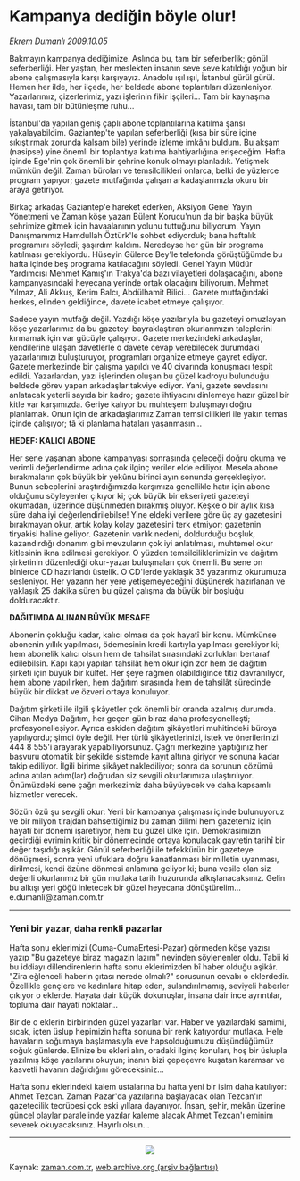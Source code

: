# Kampanya dediğin böyle olur!

*Ekrem Dumanlı 2009.10.05*

<tr><td class="metin" colspan="2" style="padding-top: 20px; padding-left: 5px; ">Bakmayın kampanya dediğimize. Aslında bu, tam bir seferberlik; gönül seferberliği. Her yaştan, her meslekten insanın seve seve katıldığı yoğun bir abone çalışmasıyla karşı karşıyayız. Anadolu ışıl ışıl, İstanbul gürül gürül. Hemen her ilde, her ilçede, her beldede abone toplantıları düzenleniyor. Yazarlarımız, çizerlerimiz, yazı işlerinin fikir işçileri... Tam bir kaynaşma havası, tam bir bütünleşme ruhu...</td></tr><tr><td class="metin" colspan="2" style="padding-top: 20px; padding-left: 5px; "><p> İstanbul'da yapılan geniş çaplı abone toplantılarına katılma şansı yakalayabildim. Gaziantep'te yapılan seferberliği (kısa bir süre içine sıkıştırmak zorunda kalsam bile) yerinde izleme imkânı buldum. Bu akşam (nasipse) yine önemli bir toplantıya katılma bahtiyarlığına erişeceğim. Hafta içinde Ege'nin çok önemli bir şehrine konuk olmayı planladık. Yetişmek mümkün değil. Zaman büroları ve temsilcilikleri onlarca, belki de yüzlerce program yapıyor; gazete mutfağında çalışan arkadaşlarımızla okuru bir araya getiriyor.
<p>Birkaç arkadaş Gaziantep'e hareket ederken, Aksiyon Genel Yayın Yönetmeni ve Zaman köşe yazarı Bülent Korucu'nun da bir başka büyük şehrimize gitmek için havaalanının yolunu tuttuğunu biliyorum. Yayın Danışmanımız Hamdullah Öztürk'le sohbet ediyorduk; bana haftalık programını söyledi; şaşırdım kaldım. Neredeyse her gün bir programa katılması gerekiyordu. Hüseyin Gülerce Bey'le telefonda görüştüğümde bu hafta içinde beş programa katılacağını söyledi. Genel Yayın Müdür Yardımcısı Mehmet Kamış'ın Trakya'da bazı vilayetleri dolaşacağını, abone kampanyasındaki heyecana yerinde ortak olacağını biliyorum. Mehmet Yılmaz, Ali Akkuş, Kerim Balcı, Abdülhamit Bilici... Gazete mutfağındaki herkes, elinden geldiğince, davete icabet etmeye çalışıyor.
<p> Sadece yayın mutfağı değil. Yazdığı köşe yazılarıyla bu gazeteyi omuzlayan köşe yazarlarımız da bu gazeteyi bayraklaştıran okurlarımızın taleplerini kırmamak için var gücüyle çalışıyor. Gazete merkezindeki arkadaşlar, kendilerine ulaşan davetlerle o davete cevap verebilecek durumdaki yazarlarımızı buluşturuyor, programları organize etmeye gayret ediyor. Gazete merkezinde bir çalışma yapıldı ve 40 civarında konuşmacı tespit edildi. Yazarlardan, yazı işlerinden oluşan bu güzel kadroyu bulunduğu beldede görev yapan arkadaşlar takviye ediyor. Yani, gazete sevdasını anlatacak yeterli sayıda bir kadro; gazete ihtiyacını dinlemeye hazır güzel bir kitle var karşımızda. Geriye kalıyor bu muhteşem buluşmayı doğru planlamak. Onun için de arkadaşlarımız Zaman temsilcilikleri ile yakın temas içinde çalışıyor; tâ ki planlama hataları yaşanmasın...
<p><b>HEDEF: KALICI ABONE</b>
<p>Her sene yaşanan abone kampanyası sonrasında geleceği doğru okuma ve verimli değerlendirme adına çok ilginç veriler elde ediliyor. Mesela abone bırakmaların çok büyük bir yekûnu birinci ayın sonunda gerçekleşiyor. Bunun sebeplerini araştırdığımızda karşımıza genellikle hatır için abone olduğunu söyleyenler çıkıyor ki; çok büyük bir ekseriyeti gazeteyi okumadan, üzerinde düşünmeden bırakmış oluyor. Keşke o bir aylık kısa süre daha iyi değerlendirilebilse! Yine eldeki verilere göre üç ay gazetesini bırakmayan okur, artık kolay kolay gazetesini terk etmiyor; gazetenin tiryakisi haline geliyor. Gazetenin varlık nedeni, doldurduğu boşluk, kazandırdığı donanım gibi mevzuların çok iyi anlatılması, muhtemel okur kitlesinin ikna edilmesi gerekiyor. O yüzden temsilciliklerimizin ve dağıtım şirketinin düzenlediği okur-yazar buluşmaları çok önemli. Bu sene on binlerce CD hazırlandı üstelik. O CD'lerde yaklaşık 35 yazarımız okurumuza sesleniyor. Her yazarın her yere yetişemeyeceğini düşünerek hazırlanan ve yaklaşık 25 dakika süren bu güzel çalışma da büyük bir boşluğu dolduracaktır.
<p><b>DAĞITIMDA ALINAN BÜYÜK MESAFE</b>
<p>Abonenin çokluğu kadar, kalıcı olması da çok hayatî bir konu. Mümkünse abonenin yıllık yapılması, ödemesinin kredi kartıyla yapılması gerekiyor ki; hem abonelik kalıcı olsun hem de tahsilat sırasındaki zorlukları bertaraf edilebilsin. Kapı kapı yapılan tahsilât hem okur için zor hem de dağıtım şirketi için büyük bir külfet. Her şeye rağmen olabildiğince titiz davranılıyor, hem abone yapılırken, hem dağıtım sırasında hem de tahsilât sürecinde büyük bir dikkat ve özveri ortaya konuluyor.
<p>Dağıtım şirketi ile ilgili şikâyetler çok önemli bir oranda azalmış durumda. Cihan Medya Dağıtım, her geçen gün biraz daha profesyonelleşti; profesyonelleşiyor. Ayrıca eskiden dağıtım şikâyetleri muhitindeki büroya yapılıyordu; şimdi öyle değil. Her türlü şikâyetlerinizi, istek ve önerilerinizi 444 8 555'i arayarak yapabiliyorsunuz. Çağrı merkezine yaptığınız her başvuru otomatik bir şekilde sistemde kayıt altına giriyor ve sonuna kadar takip ediliyor. İlgili birime şikâyet naklediliyor; sonra da sorunun çözümü adına atılan adım(lar) doğrudan siz sevgili okurlarımıza ulaştırılıyor. Önümüzdeki sene çağrı merkezimiz daha büyüyecek ve daha kapsamlı hizmetler verecek.
<p>Sözün özü şu sevgili okur: Yeni bir kampanya çalışması içinde bulunuyoruz ve bir milyon tirajdan bahsettiğimiz bu zaman dilimi hem gazetemiz için hayatî bir dönemi işaretliyor, hem bu güzel ülke için. Demokrasimizin geçirdiği evrimin kritik bir dönemecinde ortaya konulacak gayretin tarihî bir değer taşıdığı aşikâr. Gönül seferberliği ile tefekkürün bir gazeteye dönüşmesi, sonra yeni ufuklara doğru kanatlanması bir milletin uyanması, dirilmesi, kendi özüne dönmesi anlamına geliyor ki; buna vesile olan siz değerli okurlarımız bir gün mutlaka tarih huzurunda alkışlanacaksınız. Gelin bu alkışı yeri göğü inletecek bir güzel heyecana dönüştürelim... e.dumanli@zaman.com.tr
<p> <hr/>
<p><h3>Yeni bir yazar, daha renkli pazarlar</h3>
<p>Hafta sonu eklerimizi (Cuma-CumaErtesi-Pazar) görmeden köşe yazısı yazıp "Bu gazeteye biraz magazin lazım" nevinden söylenenler oldu. Tabii ki bu iddiayı dillendirenlerin hafta sonu eklerimizden bî haber olduğu aşikâr. "Zira eğlenceli haberin çıtası nerede olmalı?" sorusunun cevabı o eklerdedir. Özellikle gençlere ve kadınlara hitap eden, sulandırılmamış, seviyeli haberler çıkıyor o eklerde. Hayata dair küçük dokunuşlar, insana dair ince ayrıntılar, topluma dair hayatî noktalar...
<p> Bir de o eklerin birbirinden güzel yazarları var. Haber ve yazılardaki samimi, sıcak, içten üslup hepimizin hafta sonuna bir renk katıyordur mutlaka. Hele havaların soğumaya başlamasıyla eve hapsolduğumuzu düşündüğümüz soğuk günlerde. Elinize bu ekleri alın, oradaki ilginç konuları, hoş bir üslupla yazılmış köşe yazılarını okuyun; inanın bizi çepeçevre kuşatan karamsar ve kasvetli havanın dağıldığını göreceksiniz...
<p> Hafta sonu eklerindeki kalem ustalarına bu hafta yeni bir isim daha katılıyor: Ahmet Tezcan. Zaman Pazar'da yazılarına başlayacak olan Tezcan'ın gazetecilik tecrübesi çok eski yıllara dayanıyor. İnsan, şehir, mekân üzerine güncel olaylar paralelinde yazılar kaleme alacak Ahmet Tezcan'ı eminim severek okuyacaksınız. Hayırlı olsun... 
<p><hr/>
<p>
<p><p align="center"><img border="0" src="http://web.archive.org/web/20100109094314im_/http://medya.zaman.com.tr/2009/10/05/tiraj.gif"/>
<br/></p></p></p></p></p></p></p></p></p></p></p></p></p></p></p></p></p></p></td></tr>

Kaynak: [zaman.com.tr](http://zaman.com.tr/yazar.do?yazino=899283), [web.archive.org (arşiv bağlantısı)](http://web.archive.org/web/20100109094314/http://www.zaman.com.tr:80/yazar.do?yazino=899283)
